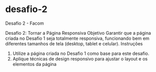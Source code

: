 # desafio-2
Desafio 2 - Facom

Desafio 2: Tornar a Página Responsiva
Objetivo Garantir que a página criada no Desafio 1 seja totalmente responsiva, funcionando bem em diferentes tamanhos de tela (desktop, tablet e celular).
Instruções
1. Utilize a página criada no Desafio 1 como base para este desafio.
2. Aplique técnicas de design responsivo para ajustar o layout e os elementos da página
